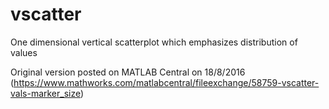 # vscatter
One dimensional vertical scatterplot which emphasizes distribution of values

Original version posted on MATLAB Central on 18/8/2016 (https://www.mathworks.com/matlabcentral/fileexchange/58759-vscatter-vals-marker_size)

